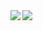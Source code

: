 <a href="https://github.com/anuraghazra/github-readme-stats">
  <img align="left" src="https://github-readme-stats.vercel.app/api?username=moriwakihikari&count_private=true&theme=nord&show_icons=true" />
</a>
<a href="https://github.com/anuraghazra/github-readme-stats">
  <img align="left" src="https://github-readme-stats.vercel.app/api/top-langs/?username=moriwakihikari&nord=dracula" />
</a>



<!--
**moriwakihikari/moriwakihikari** is a ✨ _special_ ✨ repository because its `README.md` (this file) appears on your GitHub profile.

Here are some ideas to get you started:

- 🔭 I’m currently working on ...
- 🌱 I’m currently learning ...
- 👯 I’m looking to collaborate on ...
- 🤔 I’m looking for help with ...
- 💬 Ask me about ...
- 📫 How to reach me: ...
- 😄 Pronouns: ...
- ⚡ Fun fact: ...
-->
